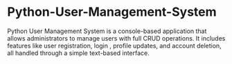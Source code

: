 # Python-User-Management-System
Python User Management System is a console-based application that allows administrators to manage users with full CRUD operations. It includes features like user registration, login , profile updates, and account deletion, all handled through a simple text-based interface.
